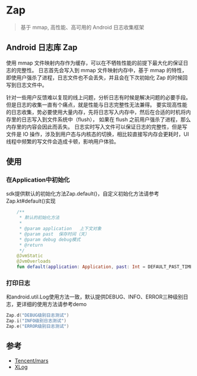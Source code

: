 # Zap

> 基于 mmap, 高性能、高可用的 Android 日志收集框架

## Android 日志库 Zap

使用 mmap 文件映射内存作为缓存，可以在不牺牲性能的前提下最大化的保证日志的完整性。
日志首先会写入到 mmap 文件映射内存中，基于 mmap 的特性，即使用户强杀了进程，日志文件也不会丢失，并且会在下次初始化 Zap 的时候回写到日志文件中。

针对一些用户反馈难以复现的线上问题，分析日志有时候是解决问题的必要手段。
但是日志的收集一直有个痛点，就是性能与日志完整性无法兼得。
要实现高性能的日志收集，势必要使用大量内存，先将日志写入内存中，然后在合适的时机将内存里的日志写入到文件系统中（flush），
如果在 flush 之前用户强杀了进程，那么内存里的内容会因此而丢失。
日志实时写入文件可以保证日志的完整性，但是写文件是 IO 操作，涉及到用户态与内核态的切换，相比较直接写内存会更耗时，UI 线程中频繁的写文件会造成卡顿，影响用户体验。

## 使用

### 在Application中初始化

sdk提供默认的初始化方法Zap.default()，自定义初始化方法请参考Zap.kt#default()实现

```kotlin
	/**
	 * 默认的初始化方法
	 *
	 * @param application   上下文对象
	 * @param past  保存时间（天）
	 * @param debug debug模式
	 * @return
	 */
	@JvmStatic
	@JvmOverloads
	fun default(application: Application, past: Int = DEFAULT_PAST_TIME, debug: Boolean = false): Boolean
```

### 打印日志

和android.util.Log使用方法一致，默认提供DEBUG、INFO、ERROR三种级别日志，更详细的使用方法请参考demo

```kotlin
Zap.d("DEBUG级别日志测试")
Zap.i("INFO级别日志测试")
Zap.e("ERROR级别日志测试")
```

## 参考

- [Tencent/mars](https://github.com/Tencent/mars)
- [XLog](https://github.com/elvishew/xLog)